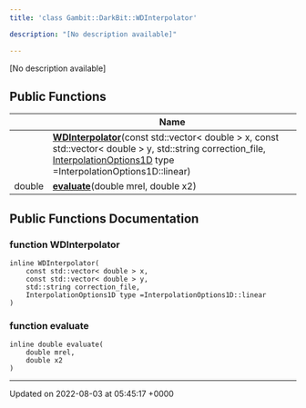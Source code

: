 ```yaml
---
title: 'class Gambit::DarkBit::WDInterpolator'

description: "[No description available]"

---
```









[No description available]

## Public Functions

|                | Name           |
| -------------- | -------------- |
| | **[WDInterpolator](/documentation/code/gambit_sphinx/classes/classgambit_1_1darkbit_1_1wdinterpolator/#function-wdinterpolator)**(const std::vector< double > x, const std::vector< double > y, std::string correction_file, [InterpolationOptions1D](/documentation/code/gambit_sphinx/namespaces/namespacegambit_1_1darkbit/#enum-interpolationoptions1d) type =InterpolationOptions1D::linear) |
| double | **[evaluate](/documentation/code/gambit_sphinx/classes/classgambit_1_1darkbit_1_1wdinterpolator/#function-evaluate)**(double mrel, double x2) |

## Public Functions Documentation

### function WDInterpolator

```
inline WDInterpolator(
    const std::vector< double > x,
    const std::vector< double > y,
    std::string correction_file,
    InterpolationOptions1D type =InterpolationOptions1D::linear
)
```


### function evaluate

```
inline double evaluate(
    double mrel,
    double x2
)
```


-------------------------------

Updated on 2022-08-03 at 05:45:17 +0000